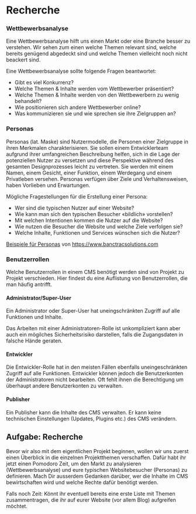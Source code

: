 # Recherche

### Wettbewerbsanalyse
Eine Wettbewerbsanalyse hilft uns einen Markt oder eine Branche besser zu verstehen. Wir sehen zum einen welche Themen relevant sind, welche bereits genügend abgedeckt sind und welche Themen vielleicht noch nicht beackert sind.

Eine Wettbewerbsanalyse sollte folgende Fragen beantwortet:

* Gibt es viel Konkurrenz?
* Welche Themen & Inhalte werden vom Wettbewerber präsentiert?
* Welche Themen & Inhalte werden von den Wettbewerbern zu wenig behandelt?
* Wie positionieren sich andere Wettbewerber online?
* Was kommunizieren sie und wie sprechen sie ihre Zielgruppen an?

### Personas
Personas (lat. Maske) sind Nutzermodelle, die Personen einer Zielgruppe in ihren Merkmalen charakterisieren. Sie sollen einem Entwicklerteam aufgrund ihrer umfangreichen Beschreibung helfen, sich in die Lage der potenziellen Nutzer zu versetzen und diese Perspektive während des gesamten Designprozesses leicht zu vertreten. Sie werden mit einem Namen, einem Gesicht, einer Funktion, einem Werdegang und einem Privatleben versehen. Personas verfügen über Ziele und Verhaltensweisen, haben Vorlieben und Erwartungen.

Mögliche Fragestellungen für die Erstellung einer Persona:

* Wer sind die typischen Nutzer auf einer Website?
* Wie kann man sich den typischen Besucher «bildlich» vorstellen?
* Mit welchen Intentionen kommen die Nutzer auf die Website?
* Wie nutzen die Besucher die Website und welche Ziele verfolgen sie?
* Welche Inhalte, Funktionen und Services wünschen sich die Nutzer?

[Beispiele für Personas](src/persona.png) von https://www.banctracsolutions.com

### Benutzerrollen
Welche Benutzerrollen in einem CMS benötigt werden sind von Projekt zu Projekt verschieden. Hier findest du eine Auflistung von Benutzerrollen, die man häufig antrifft.

#### Administrator/Super-User

Ein Administrator oder Super-User hat uneingschränkten Zugriff auf alle Funktionen und Inhalte.

Das Arbeiten mit einer Administratoren-Rolle ist unkompliziert kann aber auch ein mögilches Sicherheitsrisiko darstellen, falls die Zugangsdaten in falsche Hände geraten.

#### Entwickler

Die Entwickler-Rolle hat in den meisten Fällen ebenfalls uneingeschränkten Zugriff auf alle Funktionen. Entwickler können jedoch die Benutzerkonten der Administratoren nicht bearbeiten. Oft fehlt ihnen die Berechtigung um überhaupt andere Benutzerkonten zu verwalten.

#### Publisher

Ein Publisher kann die Inhalte des CMS verwalten. Er kann keine technischen Einstellungen (Updates, Plugins etc.) des CMS verändern.

## Aufgabe: Recherche
Bevor wir also mit dem eigentlichen Projekt beginnen, wollen wir uns zuerst einen Überblick in die einzelnen Projektthemen verschaffen. Dafür habt ihr jetzt einen Pomodoro Zeit, um den Markt zu analysieren (Wettbewerbsanalyse) und eure typischen Websitebesucher (Personas) zu definieren. Mach Dir ausserdem Gedanken darüber, wer die Inhalte im CMS bewirtschaften wird und welche Rechte dafür benötigt werden.

Falls noch Zeit: Könnt ihr eventuell bereits eine erste Liste mit Themen zusammentragen, die ihr auf eurer Website (vor allem Blog) aufgreifen möchtet.